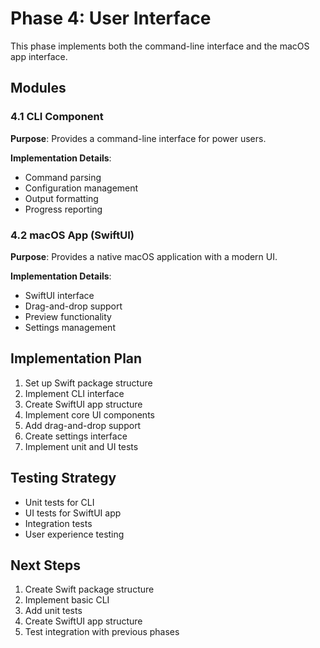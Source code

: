 # Phase 4: User Interface

This phase implements both the command-line interface and the macOS app interface.

## Modules

### 4.1 CLI Component

**Purpose**: Provides a command-line interface for power users.

**Implementation Details**:
- Command parsing
- Configuration management
- Output formatting
- Progress reporting

### 4.2 macOS App (SwiftUI)

**Purpose**: Provides a native macOS application with a modern UI.

**Implementation Details**:
- SwiftUI interface
- Drag-and-drop support
- Preview functionality
- Settings management

## Implementation Plan

1. Set up Swift package structure
2. Implement CLI interface
3. Create SwiftUI app structure
4. Implement core UI components
5. Add drag-and-drop support
6. Create settings interface
7. Implement unit and UI tests

## Testing Strategy

- Unit tests for CLI
- UI tests for SwiftUI app
- Integration tests
- User experience testing

## Next Steps

1. Create Swift package structure
2. Implement basic CLI
3. Add unit tests
4. Create SwiftUI app structure
5. Test integration with previous phases 